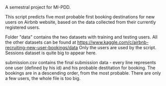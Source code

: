 A semestral project for MI-PDD.

This script predicts five most probable first booking destinations for new users on Airbnb website, based on the data collected from their currently registered users.

Folder "data" contains the two datasets with training and testing users. All the other datasets can be found at
https://www.kaggle.com/c/airbnb-recruiting-new-user-bookings/data
Only the users are used by the script. Sessions dataset is quite big to appear here.

submission.csv contains the final submission data - every line represents one user (defined by his id) and his probable destitation for booking. The bookings are in a descending order, from the most probable. There are only a few users, the whole file is too big.
